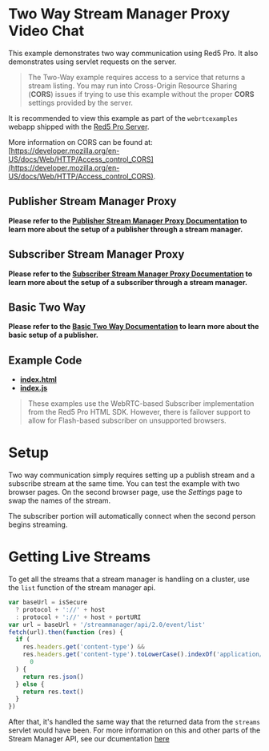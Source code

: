 # Two Way Stream Manager Proxy Video Chat

This example demonstrates two way communication using Red5 Pro. It also demonstrates using servlet requests on the server.

> The Two-Way example requires access to a service that returns a stream listing. You may run into Cross-Origin Resource Sharing (**CORS**) issues if trying to use this example without the proper **CORS** settings provided by the server.

It is recommended to view this example as part of the `webrtcexamples` webapp shipped with the [Red5 Pro Server](https://account.red5.net/download).

More information on CORS can be found at: [https://developer.mozilla.org/en-US/docs/Web/HTTP/Access_control_CORS](https://developer.mozilla.org/en-US/docs/Web/HTTP/Access_control_CORS).

## Publisher Stream Manager Proxy

**Please refer to the [Publisher Stream Manager Proxy Documentation](../publishStreamManagerProxy/README.md) to learn more about the setup of a publisher through a stream manager.**

## Subscriber Stream Manager Proxy

**Please refer to the [Subscriber Stream Manager Proxy Documentation](../subscribeStreamManagerProxy/README.md) to learn more about the setup of a subscriber through a stream manager.**

## Basic Two Way

**Please refer to the [Basic Two Way Documentation](../../test/twoWay/README.md) to learn more about the basic setup of a publisher.**

## Example Code

- **[index.html](index.html)**
- **[index.js](index.js)**

> These examples use the WebRTC-based Subscriber implementation from the Red5 Pro HTML SDK. However, there is failover support to allow for Flash-based subscriber on unsupported browsers.

# Setup

Two way communication simply requires setting up a publish stream and a subscribe stream at the same time. You can test the example with two browser pages. On the second browser page, use the _Settings_ page to swap the names of the stream.

The subscriber portion will automatically connect when the second person begins streaming.

# Getting Live Streams

To get all the streams that a stream manager is handling on a cluster, use the `list` function of the stream manager api.

```js
var baseUrl = isSecure
  ? protocol + '://' + host
  : protocol + '://' + host + portURI
var url = baseUrl + '/streammanager/api/2.0/event/list'
fetch(url).then(function (res) {
  if (
    res.headers.get('content-type') &&
    res.headers.get('content-type').toLowerCase().indexOf('application/json') >=
      0
  ) {
    return res.json()
  } else {
    return res.text()
  }
})
```

After that, it's handled the same way that the returned data from the `streams` servlet would have been. For more information on this and other parts of the Stream Manager API, see our dcumentation [here](https://www.red5.net/docs/installation/streammanagerapi-v2.html)
